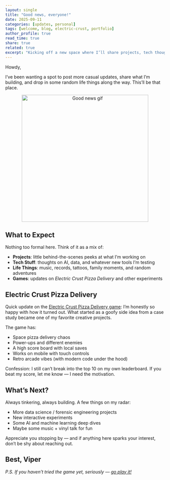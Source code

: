 ```yaml
---
layout: single
title: "Good news, everyone!"
date: 2025-09-11
categories: [updates, personal]
tags: [welcome, blog, electric-crust, portfolio]
author_profile: true
read_time: true
share: true
related: true
excerpt: "Kicking off a new space where I’ll share projects, tech thoughts, and random life stuff."
---
```


Howdy,  

I’ve been wanting a spot to post more casual updates, share what I’m building, and drop in some random life things along the way. This’ll be that place.

<p align="center">
  <img src="https://media3.giphy.com/media/v1.Y2lkPTc5MGI3NjExaTljeGQyNjIydTF0Z3BobXdrNXVyMHExd3hlaHNvanh3bDZjeWY3aiZlcD12MV9pbnRlcm5hbF9naWZfYnlfaWQmY3Q9Zw/nZymwrrw9PjDa/giphy.gif" alt="Good news gif" width="400"/>
</p>

## What to Expect

Nothing too formal here. Think of it as a mix of:

- **Projects**: little behind-the-scenes peeks at what I’m working on  
- **Tech Stuff**: thoughts on AI, data, and whatever new tools I’m testing  
- **Life Things**: music, records, tattoos, family moments, and random adventures  
- **Games**: updates on *Electric Crust Pizza Delivery* and other experiments

## Electric Crust Pizza Delivery

Quick update on the [Electric Crust Pizza Delivery game](/pizza-game/): I’m honestly so happy with how it turned out. What started as a goofy side idea from a case study became one of my favorite creative projects.  

The game has:  
- Space pizza delivery chaos  
- Power-ups and different enemies  
- A high score board with local saves  
- Works on mobile with touch controls  
- Retro arcade vibes (with modern code under the hood)

Confession: I still can’t break into the top 10 on my own leaderboard. If you beat my score, let me know — I need the motivation.  

## What’s Next?

Always tinkering, always building. A few things on my radar:  
- More data science / forensic engineering projects  
- New interactive experiments  
- Some AI and machine learning deep dives  
- Maybe some music + vinyl talk for fun

Appreciate you stopping by — and if anything here sparks your interest, don’t be shy about reaching out.

Best, 
Viper
---

*P.S. If you haven’t tried the game yet, seriously — [go play it!](/pizza-game/)*
